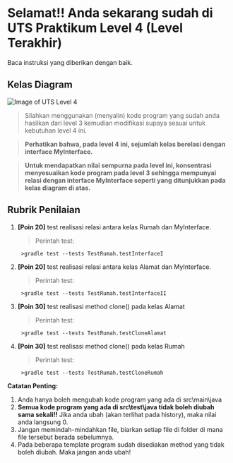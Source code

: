 # Selamat!! Anda sekarang sudah di UTS Praktikum Level 4 (Level Terakhir)
Baca instruksi yang diberikan dengan baik.


## Kelas Diagram
![Image of UTS Level 4](http://api.puro.del.ac.id/v1/file/9bb555d1ff2501ee65aef9bf914f06cd)
>Silahkan menggunakan (menyalin) kode program yang sudah anda hasilkan dari level 3 kemudian modifikasi supaya sesuai untuk kebutuhan level 4 ini.



>**Perhatikan bahwa, pada level 4 ini, sejumlah kelas berelasi dengan interface MyInterface.**

>**Untuk mendapatkan nilai sempurna pada level ini, konsentrasi menyesuaikan kode program pada level 3 sehingga mempunyai relasi dengan interface MyInterface seperti yang ditunjukkan pada kelas diagram di atas.**

## Rubrik Penilaian 
1. **[Poin 20]** test realisasi relasi antara kelas Rumah dan MyInterface.
	
	
	> Perintah test: 
	
	
		>gradle test --tests TestRumah.testInterfaceI

2. **[Poin 20]** test realisasi relasi antara kelas Alamat dan MyInterface.

	
	> Perintah test: 
	
	
		>gradle test --tests TestRumah.testInterfaceII

3. **[Poin 30]** test realisasi method clone() pada kelas Alamat 

	
	> Perintah test: 
	
	
		>gradle test --tests TestRumah.testCloneAlamat

4. **[Poin 30]** test realisasi method clone() pada kelas Rumah 

	
	> Perintah test: 
	
	
		>gradle test --tests TestRumah.testCloneRumah


**Catatan Penting:**
1. Anda hanya boleh mengubah kode program yang ada di src\main\java
1. **Semua kode program yang ada di src\test\java  tidak boleh diubah sama sekali!!** Jika anda ubah (akan terlihat pada history), maka nilai anda langsung 0.
1. Jangan memindah-mindahkan file, biarkan setiap file di folder di mana file tersebut berada sebelumnya.
1. Pada beberapa template program sudah disediakan method yang tidak boleh diubah. Maka jangan anda ubah!
